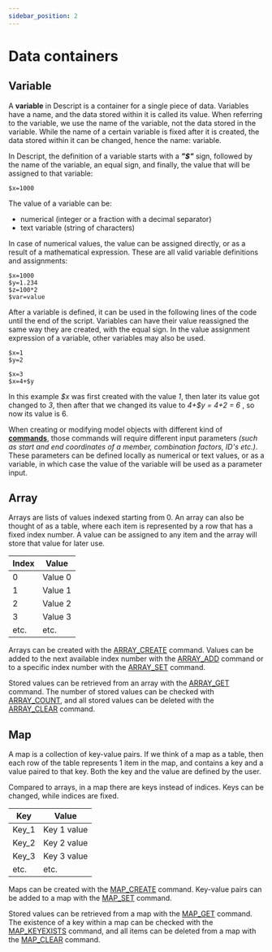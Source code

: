 ```yaml
---
sidebar_position: 2
---
```

# Data containers

## Variable

A **variable** in Descript is a container for a single piece of data. Variables have a name, and the data stored within it is called its value. When referring to the variable, we use the name of the variable, not the data stored in the variable. While the name of a certain variable is fixed after it is created, the data stored within it can be changed, hence the name: variable.

In Descript, the definition of a variable starts with a **_"\$"_** sign, followed by the name of the variable, an equal sign, and finally, the value that will be assigned to that variable:  
```
$x=1000
```

The value of a variable can be:
- numerical     (integer or a fraction with a decimal separator)
- text variable (string of characters)

In case of numerical values, the value can be assigned directly, or as a result of a mathematical expression. These are all valid variable definitions and assignments:
```
$x=1000
$y=1.234
$z=100*2
$var=value
```

After a variable is defined, it can be used in the following lines of the code until the end of the script. Variables can have their value reassigned the same way they are created, with the equal sign. In the value assignment expression of a variable, other variables may also be used.
```
$x=1
$y=2

$x=3
$x=4+$y
```

In this example _\$x_ was first created with the value _1_, then later its value got changed to _3_, then after that we changed its value to _4+\$y = 4+2 = 6_ , so now its value is 6.

When creating or modifying model objects with different kind of [**commands**](/docs/descript/15_2_scripting-tools/Commands), those commands will require different input parameters _(such as start and end coordinates of a member, combination factors, ID's etc.)_. These parameters can be defined locally as numerical or text values, or as a variable, in which case the value of the variable will be used as a parameter input.


## Array

Arrays are lists of values indexed starting from 0. An array can also be thought of as a table, where each item is represented by a row that has a fixed index number. A value can be assigned to any item and the array will store that value for later use.

| **Index** | **Value** |
| --------- | --------- |
| 0         | Value 0   |
| 1         | Value 1   |
| 2         | Value 2   |
| 3         | Value 3   |
| etc.      | etc.      |


Arrays can be created with the [ARRAY_CREATE](/docs/descript/command-reference/array_create/) command. Values can be added to the next available index number with the [ARRAY_ADD](/docs/descript/command-reference/array_add/) command or to a specific index number with the [ARRAY_SET](/docs/descript/command-reference/array_set/) command.

Stored values can be retrieved from an array with the [ARRAY_GET](/docs/descript/command-reference/array_get/) command. The number of stored values can be checked with [ARRAY_COUNT](/docs/descript/command-reference/array_count/), and all stored values can be deleted with the [ARRAY_CLEAR](/docs/descript/command-reference/array_clear/) command.

## Map

A map is a collection of key-value pairs. If we think of a map as a table, then each row of the table represents 1 item in the map, and contains a key and a value paired to that key. Both the key and the value are defined by the user.

Compared to arrays, in a map there are keys instead of indices. Keys can be changed, while indices are fixed.

| **Key** | **Value**   |
| ------- | ----------- |
| Key_1   | Key 1 value |
| Key_2   | Key 2 value |
| Key_3   | Key 3 value |
| etc.    | etc.        |

Maps can be created with the [MAP_CREATE](/docs/descript/command-reference/map_create/) command. Key-value pairs can be added to a map with the [MAP_SET](/docs/descript/command-reference/map_set/) command.

Stored values can be retrieved from a map with the [MAP_GET](/docs/descript/command-reference/map_get/) command. The existence of a key within a map can be checked with the [MAP_KEYEXISTS](/docs/descript/command-reference/map_keyexists/) command, and all items can be deleted from a map with the [MAP_CLEAR](/docs/descript/command-reference/map_clear/) command.
